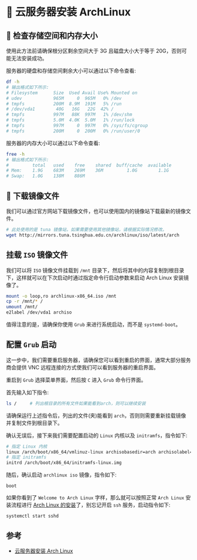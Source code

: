 #  云服务器安装 ArchLinux

##  检查存储空间和内存大小

使用此方法前请确保根分区剩余空间大于 3G 且磁盘大小大于等于 20G，否则可能无法安装成功。

服务器的硬盘和存储空间剩余大小可以通过以下命令查看:

```bash
df -h
# 输出格式如下所示:
# Filesystem      Size  Used Avail Use% Mounted on
# udev            965M     0  965M   0% /dev
# tmpfs           200M  8.9M  191M   5% /run
# /dev/vda1        40G   16G   22G  42% /
# tmpfs           997M   88K  997M   1% /dev/shm
# tmpfs           5.0M  4.0K  5.0M   1% /run/lock
# tmpfs           997M     0  997M   0% /sys/fs/cgroup
# tmpfs           200M     0  200M   0% /run/user/0
```

服务器的内存大小可以通过以下命令查看:

```bash
free -h
# 输出格式如下所示:
#         total   used    free    shared  buff/cache  available
# Mem:    1.9G    683M    269M    36M         1.0G        1.1G
# Swap:   1.0G    138M    886M
```

##  下载镜像文件

我们可以通过官方网站下载镜像文件，也可以使用国内的镜像站下载最新的镜像文件。

```bash
# 此处使用的是 tuna 镜像站，如果需要使用其他镜像站，请根据实际情况修改。
wget http://mirrors.tuna.tsinghua.edu.cn/archlinux/iso/latest/arch
```

## 挂载 `ISO` 镜像文件

我们可以将 `ISO` 镜像文件挂载到 `/mnt` 目录下，然后将其中的内容复制到根目录下，这样就可以在下次启动时通过指定命令行启动参数来启动 Arch Linux 安装镜像了。

```bash
mount -o loop,ro archlinux-x86_64.iso /mnt
cp -r /mnt/* /
umount /mnt/
e2label /dev/vda1 archiso
```

值得注意的是，请确保你使用 `Grub` 来进行系统启动，而不是 `systemd-boot`。

## 配置 `Grub` 启动

这一步中，我们需要重启服务器，请确保您可以看到重启的界面，通常大部分服务商会提供 VNC 远程连接的方式使我们可以看到服务器的重启界面。

重启到 `Grub` 选择菜单界面，然后按 `C` 进入 `Grub` 命令行界面。

首先输入如下指令:

```bash
ls /     # 列出根目录的所有文件如果能看到arch，则可以继续安装
```

请确保运行上述指令后，列出的文件(夹)能看到 `arch`，否则则需要重新挂载镜像并复制文件到根目录下。

确认无误后，接下来我们需要配置启动的 `Linux` 内核以及 `initramfs`，指令如下:

```bash
# 指定 Linux 内核
linux /arch/boot/x86_64/vmlinuz-linux archisobasedir=arch archisolabel=archiso copytoram
# 指定 initramfs
initrd /arch/boot/x86_64/initramfs-linux.img
```

随后，确认启动 `archlinux iso` 镜像，指令如下:

```
boot
```

如果你看到了 `Welcome to Arch Linux` 字样，那么就可以按照正常 `Arch Linux` 安装流程进行 [Arch Linux 的安装](/OS/Arch/Installation.md)了，别忘记开启 `ssh` 服务，启动指令如下:

```
systemctl start sshd
```

## 参考

- [云服务器安装 Arch Linux](https://senge.dev/index.php/arch-ecs/)
